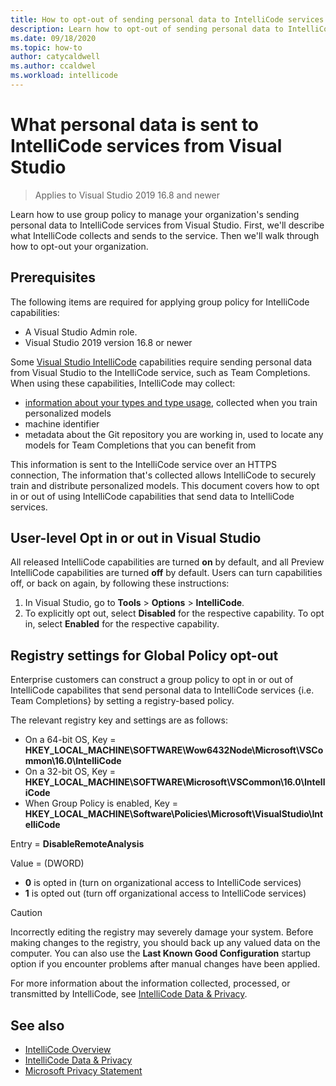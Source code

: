 ```yaml
---
title: How to opt-out of sending personal data to IntelliCode services from Visual Studio
description: Learn how to opt-out of sending personal data to IntelliCode services in Visual Studio.
ms.date: 09/18/2020
ms.topic: how-to
author: catycaldwell
ms.author: ccaldwel
ms.workload: intellicode
---
```

# What personal data is sent to IntelliCode services from Visual Studio

> Applies to Visual Studio 2019 16.8 and newer

Learn how to use group policy to manage your organization's sending personal data to IntelliCode services from Visual Studio. First,
we'll describe what IntelliCode collects and sends to the service. Then we'll walk
through how to opt-out your organization.

## Prerequisites

The following items are required for applying group policy for IntelliCode capabilities:

- A Visual Studio Admin role.
- Visual Studio 2019 version 16.8 or newer

Some [Visual Studio IntelliCode](https://aka.ms/intellicode) capabilities require sending personal data from Visual Studio to the IntelliCode service, such as Team Completions. When using these capabilities, IntelliCode may collect: 

- [information about your types and type usage](https://docs.microsoft.com/visualstudio/intellicode/custom-models#data-and-privacy), collected when you train personalized models
- machine identifier
- metadata about the Git repository you are working in, used to locate any models for Team Completions that you can benefit from

This information is sent to the IntelliCode service over an HTTPS connection, The information that's collected allows IntelliCode to securely train and distribute personalized models. This document covers how to opt in or out of using IntelliCode capabilities that send data to IntelliCode services.
## User-level Opt in or out in Visual Studio
All released IntelliCode capabilities are turned **on** by default, and all Preview IntelliCode capabilities are turned **off** by default. Users can turn capabilities off, or back on again, by following these instructions:

1. In Visual Studio, go to **Tools** > **Options** > **IntelliCode**.
1. To explicitly opt out, select **Disabled** for the respective capability. To opt in, select **Enabled** for the respective capability.


## Registry settings for Global Policy opt-out

Enterprise customers can construct a group policy to opt in or out of IntelliCode capabilites that send personal data to IntelliCode services {i.e. Team Completions} by setting a registry-based policy.

The relevant registry key and settings are as follows:

- On a 64-bit OS, Key = **HKEY_LOCAL_MACHINE\SOFTWARE\Wow6432Node\Microsoft\VSCommon\16.0\IntelliCode**
- On a 32-bit OS, Key = **HKEY_LOCAL_MACHINE\SOFTWARE\Microsoft\VSCommon\16.0\IntelliCode**
- When Group Policy is enabled, Key = **HKEY_LOCAL_MACHINE\Software\Policies\Microsoft\VisualStudio\IntelliCode**


Entry = **DisableRemoteAnalysis**

Value = (DWORD)

- **0** is opted in (turn on organizational access to IntelliCode services)
- **1** is opted out (turn off organizational access to IntelliCode services)

> [!CAUTION]
> Incorrectly editing the registry may severely damage your system. Before making changes to the registry, you should back up any valued data on the computer. You can also use the **Last Known Good Configuration** startup option if you encounter problems after manual changes have been applied.

For more information about the information collected, processed, or transmitted by IntelliCode, see [IntelliCode Data & Privacy](https://docs.microsoft.com/visualstudio/intellicode/custom-models#data-and-privacy).

## See also
* [IntelliCode Overview](https://aka.ms/intellicode)
* [IntelliCode Data & Privacy](https://docs.microsoft.com/visualstudio/intellicode/custom-models#data-and-privacy)
* [Microsoft Privacy Statement](https://privacy.microsoft.com/privacystatement)
